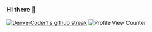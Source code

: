 ### Hi there 👋

<!--
**purpledev1337/purpledev1337** is a ✨ _special_ ✨ repository because its `README.md` (this file) appears on your GitHub profile.

Here are some ideas to get you started:

- 🔭 I’m currently working on ...
- 🌱 I’m currently learning ...
- 👯 I’m looking to collaborate on ...
- 🤔 I’m looking for help with ...
- 💬 Ask me about ...
- 📫 How to reach me: ...
- 😄 Pronouns: ...
- ⚡ Fun fact: ...
-->

[![DenverCoder1's github streak](https://github-readme-streak-stats.herokuapp.com/?user=purpledev1337&theme=purple-orange)](https://github.com/DenverCoder1/github-readme-streak-stats)
![Profile View Counter](https://komarev.com/ghpvc/?username=purpledev1337)
